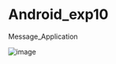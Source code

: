# Android_exp10
Message_Application

![image](https://user-images.githubusercontent.com/89347323/167252383-83bf0d31-4021-4ab8-aaf5-49159da9ec96.png)
